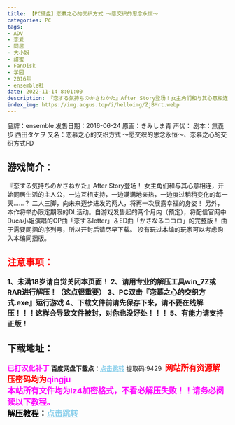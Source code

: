 ```yaml
---
title: 【PC硬盘】恋慕之心的交织方式 ～愿交织的思念永恒～
categories: PC
tags:
- ADV
- 恋爱
- 同居
- 大小姐
- 甜蜜
- FanDisk
- 学园
- 2016年
- ensemble社
date: 2022-11-14 8:01:00
description: 『恋する気持ちのかさねかた』After Story登场！女主角们和与其心意相连，开始同居生活的主人公，一边互相支持，一边满满地亲热，一边度过稍稍变化的每一天……？二人三脚，向未来迈步进发的两人，将再一次展露幸福的身姿！
index_img: https://img.acgus.top/i/helloimg/ZjBMrt.webp
---
```

品牌：ensemble
发售日期：2016-06-24
原画：きみしま青
声优：
剧本：無義歩 西田タケヲ
又名：恋慕之心的交织方式 ～愿交织的思念永恒～、恋慕之心的交织方式FD

## 游戏简介：
『恋する気持ちのかさねかた』After Story登场！
女主角们和与其心意相连，开始同居生活的主人公，一边互相支持，一边满满地亲热，一边度过稍稍变化的每一天……？
二人三脚，向未来迈步进发的两人，将再一次展露幸福的身姿！
另外，本作将举办限定期限的DL活动。自游戏发售起的两个月内（预定），将配信官网中Duca小姐演唱的OP曲「恋するletter」＆ED曲「かさなるココロ」的完整版！
由于需要同捆的序列号，所以开封后请尽早下载。
没有玩过本编的玩家可以考虑购入本编同捆版。




## <font color=#FF0000 >注意事项：</font>
<font size=3><b>1、未满18岁请自觉关闭本页面！
2、请用专业的解压工具win_7Z或RAR进行解压！（这点很重要）
3、PC双击『恋慕之心的交织方式.exe』运行游戏
4、下载文件前请先保存下来，请不要在线解压！！！这样会导致文件被封，对你也没好处！！！
5、有能力请支持正版！</b></font>

## 下载地址：
<font color=#FF00FF size=3>**已打汉化补丁**</font>
<b>百度网盘下载点：</b><a href="https://pan.baidu.com/s/1hjNHYyCeQx9YGxKsEx4TNw?pwd=9429" style="color: #87CEEB;"><b>点击跳转</b></a> 提取码:9429
<a style="padding: 0" href="https://post.qingju.org/AD/"><img style="max-width:100%" src="https://img.acgus.top/i/2024/07/478f689b8021d8d499ab43d21acf137a.gif" alt=""></a>
<b><font color=#FF0000 size=4>网站所有资源解压密码均为</b></font><b><font color=#FF00FF size=4>qingju</font><font color=#FF0000 ></font></b><br><b><font color=#FF00FF size=4>本站所有文件均为lz4加密格式，不看必解压失败！！请务必阅读以下教程。</b></font><br><b><font color=#000 size=4>解压教程：</b><a href="https://post.qingju.org/tutorial/000/" style="color: #87CEEB;"><b>点击跳转</b></a>